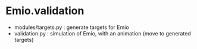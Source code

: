 # Emio.validation

- modules/targets.py : generate targets for Emio
- validation.py : simulation of Emio, with an animation (move to generated targets)